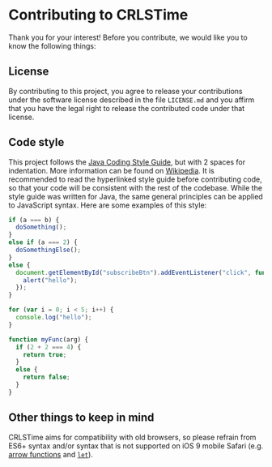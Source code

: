 # Contributing to CRLSTime

Thank you for your interest! Before you contribute, we would like you to know the following things:

## License

By contributing to this project, you agree to release your contributions under the software license described in the file `LICENSE.md` and you affirm that you have the legal right to release the contributed code under that license.

## Code style

This project follows the [Java Coding Style Guide](https://web.archive.org/web/20060228095122/http://developers.sun.com/prodtech/cc/products/archive/whitepapers/java-style.pdf), but with 2 spaces for indentation. More information can be found on [Wikipedia](https://en.wikipedia.org/w/index.php?title=Indentation_style&oldid=908510214#Variant:_Java). It is recommended to read the hyperlinked style guide before contributing code, so that your code will be consistent with the rest of the codebase. While the style guide was written for Java, the same general principles can be applied to JavaScript syntax. Here are some examples of this style:

```js
if (a === b) {
  doSomething();
}
else if (a === 2) {
  doSomethingElse();
}
else {
  document.getElementById("subscribeBtn").addEventListener("click", function() {
    alert("hello");
  });
}

for (var i = 0; i < 5; i++) {
  console.log("hello");
}

function myFunc(arg) {
  if (2 + 2 === 4) {
    return true;
  }
  else {
    return false;
  }
}
```

## Other things to keep in mind

CRLSTime aims for compatibility with old browsers, so please refrain from ES6+ syntax and/or syntax that is not supported on iOS 9 mobile Safari (e.g. [arrow functions](https://developer.mozilla.org/en-US/docs/Web/JavaScript/Reference/Functions/Arrow_functions) and [`let`](https://developer.mozilla.org/en-US/docs/Web/JavaScript/Reference/Statements/let)).
